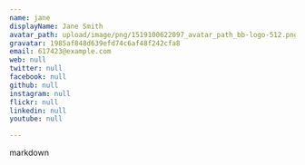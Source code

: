 ```yaml
---
name: jane
displayName: Jane Smith
avatar_path: upload/image/png/1519100622097_avatar_path_bb-logo-512.png
gravatar: 1985af848d639efd74c6af48f242cfa8
email: 617423@example.com
web: null
twitter: null
facebook: null
github: null
instagram: null
flickr: null
linkedin: null
youtube: null

---
```


markdown

